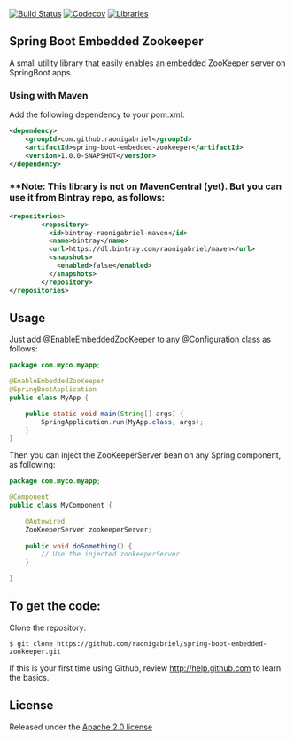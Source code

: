 [![Build Status](https://github.com/raonigabriel/spring-boot-embedded-zookeeper/workflows/Maven%20Build/badge.svg?branch=master)](https://github.com/raonigabriel/spring-boot-embedded-zookeeper/actions)
[![Codecov](https://codecov.io/gh/raonigabriel/spring-boot-embedded-zookeeper/branch/master/graph/badge.svg)](https://codecov.io/gh/raonigabriel/spring-boot-embedded-zookeeper)
[![Libraries](https://img.shields.io/librariesio/github/raonigabriel/spring-boot-embedded-zookeeper)](https://libraries.io/github/raonigabriel/spring-boot-embedded-zookeeper)

Spring Boot Embedded Zookeeper
-------------------
A small utility library that easily enables an embedded ZooKeeper server on SpringBoot apps.

### Using with Maven
Add the following dependency to your pom.xml:
```xml
<dependency>
	<groupId>com.github.raonigabriel</groupId>
	<artifactId>spring-boot-embedded-zookeeper</artifactId>
	<version>1.0.0-SNAPSHOT</version>
</dependency>
```
### **Note: This library is not on MavenCentral (yet). But you can use it from Bintray repo, as follows:
```xml
<repositories>
        <repository>
          <id>bintray-raonigabriel-maven</id>
          <name>bintray</name>
          <url>https://dl.bintray.com/raonigabriel/maven</url>
          <snapshots>
            <enabled>false</enabled>
          </snapshots>
        </repository>
</repositories> 
```

## Usage
Just add @EnableEmbeddedZooKeeper to any @Configuration class as follows:
```java
package com.myco.myapp;

@EnableEmbeddedZooKeeper
@SpringBootApplication
public class MyApp {

	public static void main(String[] args) {
		SpringApplication.run(MyApp.class, args);
	}
} 

```
Then you can inject the ZooKeeperServer bean on any Spring component, as following:
```java
package com.myco.myapp;

@Component
public class MyComponent {

	@Autowired
	ZooKeeperServer zookeeperServer;
	
	public void doSomething() {
		// Use the injected zookeeperServer
	}

}
```
To get the code:
-------------------
Clone the repository:
```
$ git clone https://github.com/raonigabriel/spring-boot-embedded-zookeeper.git
```
If this is your first time using Github, review http://help.github.com to learn the basics.

## License

Released under the [Apache 2.0 license](http://www.apache.org/licenses/LICENSE-2.0.html)
